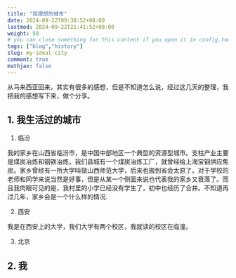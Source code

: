 ```yaml
---
title: "我理想的城市"
date: 2024-09-22T09:38:52+08:00
lastmod: 2024-09-22T21:41:52+08:00
weight: 50
# you can close something for this content if you open it in config.toml.
tags: ["blog","history"]
slug: my-ideal-city
comment: true
mathjax: false
---
```


从马来西亚回来，其实有很多的感想，但是不知道怎么说，经过这几天的整理，我把我的感想写下来，做个分享。

## 1. 我生活过的城市

1. 临汾

我的家乡在山西省临汾市，是中国中部地区一个典型的资源型城市。支柱产业主要是煤炭冶炼和钢铁冶炼，我们县城有一个煤炭冶炼工厂，就曾经给上海宝钢供应焦炭。家乡曾经有一所大学叫做山西师范大学，后来也搬到省会太原了。对于学校的老师和同学来说当然是好事，但是从某一个侧面来说也代表我的家乡又衰落了。而且我肉眼可见的是，我村里的小学已经没有学生了，初中也经历了合并。不知道再过几年，家乡会是一个什么样的情况.


2. 西安

我是在西安上的大学，我们大学有两个校区，我就读的校区在临潼。

3. 北京




## 2. 我